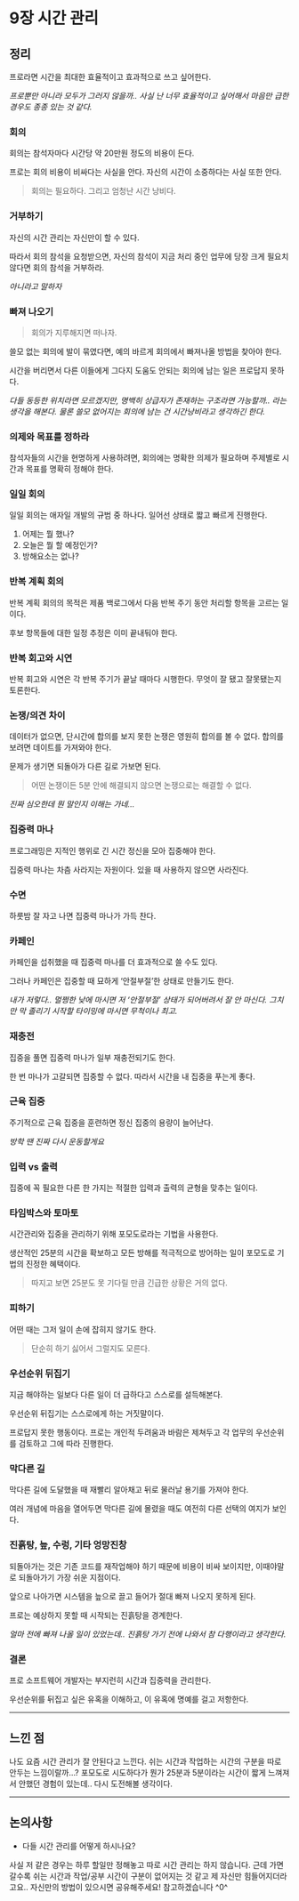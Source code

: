 # 9장 시간 관리

## 정리

프로라면 시간을 최대한 효율적이고 효과적으로 쓰고 싶어한다.

*프로뿐만 아니라 모두가 그러지 않을까.. 사실 난 너무 효율적이고 싶어해서 마음만 급한 경우도 종종 있는 것 같다.*

### 회의

회의는 참석자마다 시간당 약 20만원 정도의 비용이 든다.

프로는 회의 비용이 비싸다는 사실을 안다. 자신의 시간이 소중하다는 사실 또한 안다.

> 회의는 필요하다. 그리고 엄청난 시간 낭비다.

### 거부하기

자신의 시간 관리는 자신만이 할 수 있다.

따라서 회의 참석을 요청받으면, 자신의 참석이 지금 처리 중인 업무에 당장 크게 필요치 않다면 회의 참석을 거부하라.

*아니라고 말하자*

### 빠져 나오기

> 회의가 지루해지면 떠나자.

쓸모 없는 회의에 발이 묶였다면, 예의 바르게 회의에서 빠져나올 방법을 찾아야 한다.

시간을 버리면서 다른 이들에게 그다지 도움도 안되는 회의에 남는 일은 프로답지 못하다.

*다들 동등한 위치라면 모르겠지만, 명백히 상급자가 존재하는 구조라면 가능할까.. 라는 생각을 해본다. 물론 쓸모 없어지는 회의에 남는 건 시간낭비라고 생각하긴 한다.*

### 의제와 목표를 정하라

참석자들의 시간을 현명하게 사용하려면, 회의에는 명확한 의제가 필요하며 주제별로 시간과 목표를 명확히 정해야 한다.

### 일일 회의

일일 회의는 애자일 개발의 규범 중 하나다. 일어선 상태로 짧고 빠르게 진행한다.

1. 어제는 뭘 했나?
2. 오늘은 뭘 할 예정인가?
3. 방해요소는 없나?

### 반복 계획 회의

반복 계획 회의의 목적은 제품 백로그에서 다음 반복 주기 동안 처리할 항목을 고르는 일이다.

후보 항목들에 대한 일정 추정은 이미 끝내둬야 한다.

### 반복 회고와 시연

반복 회고와 시연은 각 반복 주기가 끝날 때마다 시행한다. 무엇이 잘 됐고 잘못됐는지 토론한다.

### 논쟁/의견 차이

데이터가 없으면, 단시간에 합의를 보지 못한 논쟁은 영원히 합의를 볼 수 없다. 합의를 보려면 데이트를 가져와야 한다.

문제가 생기면 되돌아가 다른 길로 가보면 된다.

> 어떤 논쟁이든 5분 안에 해결되지 않으면 논쟁으로는 해결할 수 없다.

*진짜 심오한데 뭔 말인지 이해는 가네…*

### 집중력 마나

프로그래밍은 지적인 행위로 긴 시간 정신을 모아 집중해야 한다.

집중력 마나는 차츰 사라지는 자원이다. 있을 때 사용하지 않으면 사라진다.

### 수면

하룻밤 잘 자고 나면 집중력 마나가 가득 찬다.

### 카페인

카페인을 섭취했을 때 집중력 마나를 더 효과적으로 쓸 수도 있다.

그러나 카페인은 집중할 때 묘하게 ‘안절부절’한 상태로 만들기도 한다.

*내가 저렇다.. 멀쩡한 낮에 마시면 저 ‘안절부절’ 상태가 되어버려서 잘 안 마신다. 그치만 막 졸리기 시작할 타이밍에 마시면 무척이나 최고.*

### 재충전

집중을 풀면 집중력 마나가 일부 재충전되기도 한다.

한 번 마나가 고갈되면 집중할 수 없다. 따라서 시간을 내 집중을 푸는게 좋다.

### 근육 집중

주기적으로 근육 집중을 훈련하면 정신 집중의 용량이 늘어난다.

*방학 땐 진짜 다시 운동할게요*

### 입력 vs 출력

집중에 꼭 필요한 다른 한 가지는 적절한 입력과 출력의 균형을 맞추는 일이다.

### 타임박스와 토마토

시간관리와 집중을 관리하기 위해 포모도로라는 기법을 사용한다.

생산적인 25분의 시간을 확보하고 모든 방해를 적극적으로 방어하는 일이 포모도로 기법의 진정한 혜택이다.

> 따지고 보면 25분도 못 기다릴 만큼 긴급한 상황은 거의 없다.

### 피하기

어떤 때는 그저 일이 손에 잡히지 않기도 한다.

> 단순히 하기 싫어서 그럴지도 모른다.

### 우선순위 뒤집기

지금 해야하는 일보다 다른 일이 더 급하다고 스스로를 설득해본다.

우선순위 뒤집기는 스스로에게 하는 거짓말이다.

프로답지 못한 행동이다. 프로는 개인적 두려움과 바람은 제쳐두고 각 업무의 우선순위를 검토하고 그에 따라 진행한다.

### 막다른 길

막다른 길에 도달했을 때 재빨리 알아채고 뒤로 물러날 용기를 가져야 한다.

여러 개념에 마음을 열어두면 막다른 길에 몰렸을 때도 여전히 다른 선택의 여지가 보인다.

### 진흙탕, 늪, 수렁, 기타 엉망진창

되돌아가는 것은 기존 코드를 재작업해야 하기 때문에 비용이 비싸 보이지만, 이때야말로 되돌아가기 가장 쉬운 지점이다.

앞으로 나아가면 시스템을 늪으로 끌고 들어가 절대 빠져 나오지 못하게 된다.

프로는 예상하지 못할 때 시작되는 진흙탕을 경계한다.

*얼마 전에 빠져 나올 일이 있었는데.. 진흙탕 가기 전에 나와서 참 다행이라고 생각한다.*

### 결론

프로 소프트웨어 개발자는 부지런히 시간과 집중력을 관리한다.

우선순위를 뒤집고 싶은 유혹을 이해하고, 이 유혹에 명예를 걸고 저항한다.

---

## 느낀 점

나도 요즘 시간 관리가 잘 안된다고 느낀다. 쉬는 시간과 작업하는 시간의 구분을 따로 안두는 느낌이랄까…? 포모도로 시도하다가 뭔가 25분과 5분이라는 시간이 짧게 느껴져서 안했던 경험이 있는데.. 다시 도전해볼 생각이다.

---

## 논의사항

- 다들 시간 관리를 어떻게 하시나요?

사실 저 같은 경우는 하루 할일만 정해놓고 따로 시간 관리는 하지 않습니다. 근데 가면 갈수록 쉬는 시간과 작업/공부 시간이 구분이 없어지는 것 같고 제 자신만 힘들어지더라고요.. 자신만의 방법이 있으시면 공유해주세요! 참고하겠습니다 ^0^